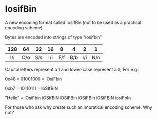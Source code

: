 # IosifBin
A new encoding format called IosifBin (not to be used as a practical encoding scheme)

Bytes are encoded into strings of type "iosifbin"

|128  |64   |32   |16   |8    |4    |2    |1    |
|:---:|:---:|:---:|:---:|:---:|:---:|:---:|:---:|
|I/i  |O/o  |S/s  |I/i  |F/f  |B/b  |I/i  |N/n  |

Capital letters represent a 1 and lower-case represent a 0; For e.g.:

0x48 = 01001000 = iOsiFbin

0xb7 = 10110111 = IoSIfBIN

"Hello" = iOsiFbin iOSifBiN iOSiFBin iOSiFBin iOSiFBIN iosiFbIn

For those who ask why create such an impratical encoding scheme:
Why not?
